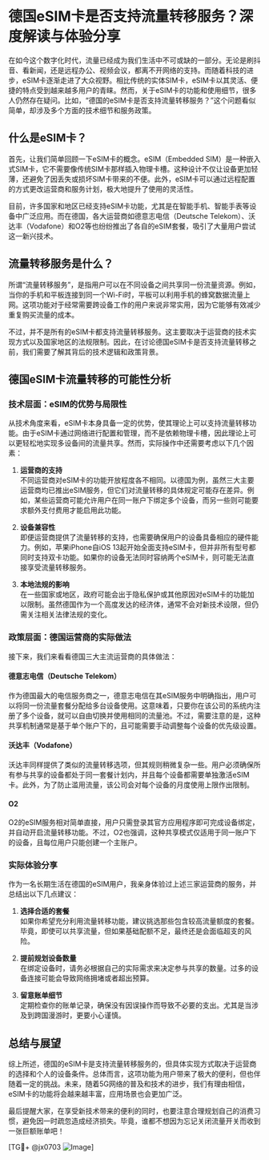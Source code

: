# 德国eSIM卡是否支持流量转移服务？深度解读与体验分享

在如今这个数字化时代，流量已经成为我们生活中不可或缺的一部分。无论是刷抖音、看新闻，还是远程办公、视频会议，都离不开网络的支持。而随着科技的进步，eSIM卡逐渐走进了大众视野。相比传统的实体SIM卡，eSIM卡以其灵活、便捷的特点受到越来越多用户的青睐。然而，关于eSIM卡的功能和使用细节，很多人仍然存在疑问。比如，“德国的eSIM卡是否支持流量转移服务？”这个问题看似简单，却涉及多个方面的技术细节和服务政策。

## 什么是eSIM卡？

首先，让我们简单回顾一下eSIM卡的概念。eSIM（Embedded SIM）是一种嵌入式SIM卡，它不需要像传统SIM卡那样插入物理卡槽。这种设计不仅让设备更加轻薄，还避免了因丢失或损坏SIM卡带来的不便。此外，eSIM卡可以通过远程配置的方式更改运营商和服务计划，极大地提升了使用的灵活性。

目前，许多国家和地区已经支持eSIM卡功能，尤其是在智能手机、智能手表等设备中广泛应用。而在德国，各大运营商如德意志电信（Deutsche Telekom）、沃达丰（Vodafone）和O2等也纷纷推出了各自的eSIM套餐，吸引了大量用户尝试这一新兴技术。

## 流量转移服务是什么？

所谓“流量转移服务”，是指用户可以在不同设备之间共享同一份流量资源。例如，当你的手机和平板连接到同一个Wi-Fi时，平板可以利用手机的蜂窝数据流量上网。这项功能对于经常需要跨设备工作的用户来说非常实用，因为它能够有效减少重复购买流量的成本。

不过，并不是所有的eSIM卡都支持流量转移服务。这主要取决于运营商的技术实现方式以及国家地区的法规限制。因此，在讨论德国eSIM卡是否支持流量转移之前，我们需要了解其背后的技术逻辑和政策背景。

## 德国eSIM卡流量转移的可能性分析

### 技术层面：eSIM的优势与局限性

从技术角度来看，eSIM卡本身具备一定的优势，使其理论上可以支持流量转移功能。由于eSIM卡通过网络进行配置和管理，而不是依赖物理卡槽，因此理论上可以更轻松地实现多设备间的流量共享。然而，实际操作中还需要考虑以下几个因素：

1. **运营商的支持**  
   不同运营商对eSIM卡的功能开放程度各不相同。以德国为例，虽然三大主要运营商均已推出eSIM服务，但它们对流量转移的具体规定可能存在差异。例如，某些运营商可能允许用户在同一账户下绑定多个设备，而另一些则可能要求额外支付费用才能启用此功能。

2. **设备兼容性**  
   即便运营商提供了流量转移的支持，也需要确保用户的设备具备相应的硬件能力。例如，苹果iPhone自iOS 13起开始全面支持eSIM卡，但并非所有型号都同时支持双卡功能。如果你的设备无法同时容纳两个eSIM卡，则可能无法直接享受流量转移服务。

3. **本地法规的影响**  
   在一些国家或地区，政府可能会出于隐私保护或其他原因对eSIM卡的功能加以限制。虽然德国作为一个高度发达的经济体，通常不会对新技术设限，但仍需关注相关法律法规的变化。

### 政策层面：德国运营商的实际做法

接下来，我们来看看德国三大主流运营商的具体做法：

#### 德意志电信（Deutsche Telekom）
作为德国最大的电信服务商之一，德意志电信在其eSIM服务中明确指出，用户可以将同一份流量套餐分配给多台设备使用。这意味着，只要你在该公司的系统内注册了多个设备，就可以自由切换并使用相同的流量池。不过，需要注意的是，这种共享机制通常是基于单个账户下的，且可能需要手动调整每个设备的优先级设置。

#### 沃达丰（Vodafone）
沃达丰同样提供了类似的流量转移选项，但其规则稍微复杂一些。用户必须确保所有参与共享的设备都处于同一套餐计划内，并且每个设备都需要单独激活eSIM卡。此外，为了防止滥用流量，该公司会对每个设备的月度使用上限作出限制。

#### O2
O2的eSIM服务相对简单直接，用户只需登录其官方应用程序即可完成设备绑定，并自动开启流量转移功能。不过，O2也强调，这种共享模式仅适用于同一账户下的设备，且每位用户只能创建一个主账户。

### 实际体验分享

作为一名长期生活在德国的eSIM用户，我亲身体验过上述三家运营商的服务，并总结出以下几点建议：

1. **选择合适的套餐**  
   如果你希望充分利用流量转移功能，建议挑选那些包含较高流量额度的套餐。毕竟，即使可以共享流量，但如果基础配额不足，最终还是会面临超支的风险。

2. **提前规划设备数量**  
   在绑定设备时，请务必根据自己的实际需求来决定参与共享的数量。过多的设备连接可能会导致网络拥堵或者超出预算。

3. **留意账单细节**  
   定期检查你的账单记录，确保没有因误操作而导致不必要的支出。尤其是当涉及到跨国漫游时，更要小心谨慎。

## 总结与展望

综上所述，德国的eSIM卡是支持流量转移服务的，但具体实现方式取决于运营商的选择和个人的设备条件。总体而言，这项功能为用户带来了极大的便利，但也伴随着一定的挑战。未来，随着5G网络的普及和技术的进步，我们有理由相信，eSIM卡的功能将会越来越丰富，应用场景也会更加广泛。

最后提醒大家，在享受新技术带来的便利的同时，也要注意合理规划自己的消费习惯，避免因一时疏忽造成经济损失。毕竟，谁都不想因为忘记关闭流量开关而收到一张巨额账单吧！

[TG💪+ @jx0703 ![Image](https://github.com/user-attachments/assets/dbca1d08-cadb-493c-b0ec-ad6f7a83f270)]